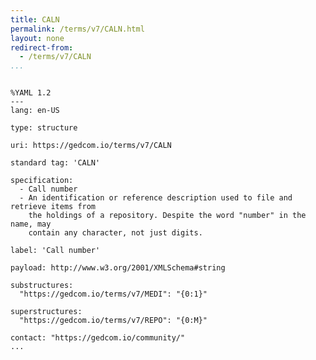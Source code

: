 ```yaml
---
title: CALN
permalink: /terms/v7/CALN.html
layout: none
redirect-from:
  - /terms/v7/CALN
...
```


```

%YAML 1.2
---
lang: en-US

type: structure

uri: https://gedcom.io/terms/v7/CALN

standard tag: 'CALN'

specification:
  - Call number
  - An identification or reference description used to file and retrieve items from
    the holdings of a repository. Despite the word "number" in the name, may
    contain any character, not just digits.

label: 'Call number'

payload: http://www.w3.org/2001/XMLSchema#string

substructures:
  "https://gedcom.io/terms/v7/MEDI": "{0:1}"

superstructures:
  "https://gedcom.io/terms/v7/REPO": "{0:M}"

contact: "https://gedcom.io/community/"
...

```
